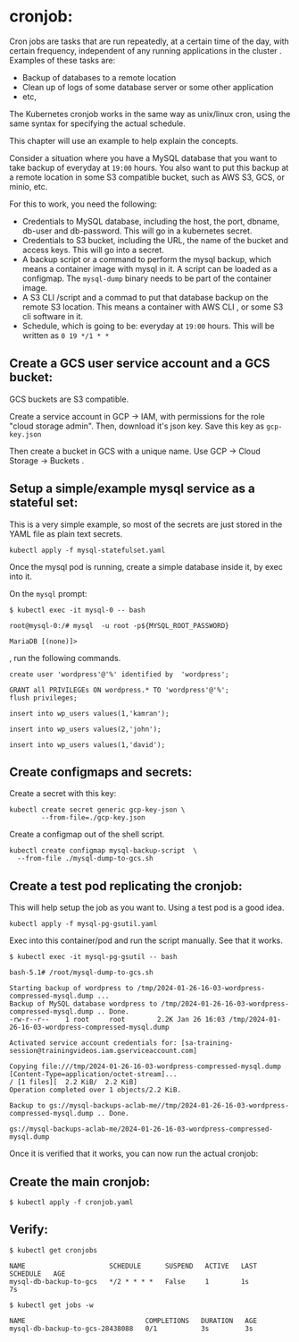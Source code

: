 # cronjob:

Cron jobs are tasks that are run repeatedly, at a certain time of the day, with certain frequency, independent of any running applications in the cluster . Examples of these tasks are:

* Backup of databases to a remote location
* Clean up of logs of some database server or some other application
* etc,

The Kubernetes cronjob works in the same way as unix/linux cron, using the same syntax for specifying the actual schedule. 


This chapter will use an example to help explain the concepts. 

Consider a situation where you have a MySQL database that you want to take backup of everyday at `19:00` hours. You also want to put this backup at a remote location in some S3 compatible bucket, such as AWS S3, GCS, or minio, etc.

For this to work, you need the following:

* Credentials to MySQL database, including the host, the port, dbname, db-user and db-password. This will go in a kubernetes secret.
* Credentials to S3 bucket, including the URL, the name of the bucket and access keys. This will go into a secret.
* A backup script or a command to perform the mysql backup, which means a container image with mysql in it. A script can be loaded as a configmap. The `mysql-dump` binary needs to be part of the container image.
* A S3 CLI /script and a commad to put that database backup on the remote S3 location. This means a container with AWS CLI , or some S3 cli software in it.
* Schedule, which is going to be: everyday at `19:00` hours. This will be written as `0 19 */1 * *`

## Create a GCS user service account and a GCS bucket:
GCS buckets are S3 compatible.

Create a service account in GCP -> IAM, with permissions for the role "cloud storage admin". Then, download it's json key. Save this key as `gcp-key.json`

Then create a bucket in GCS with a unique name. Use GCP -> Cloud Storage -> Buckets .

## Setup a simple/example mysql service as a stateful set:

This is a very simple example, so most of the secrets are just stored in the YAML file as plain text secrets.

```
kubectl apply -f mysql-statefulset.yaml
```

Once the mysql pod is running, create a simple database inside it, by exec into it. 

On the `mysql` prompt:

```
$ kubectl exec -it mysql-0 -- bash

root@mysql-0:/# mysql  -u root -p${MYSQL_ROOT_PASSWORD}

MariaDB [(none)]> 
```

, run the following commands.

```
create user 'wordpress'@'%' identified by  'wordpress';

GRANT all PRIVILEGEs ON wordpress.* TO 'wordpress'@'%';
flush privileges;

insert into wp_users values(1,'kamran');

insert into wp_users values(2,'john');

insert into wp_users values(1,'david');
```

## Create configmaps and secrets:

Create a secret with this key:

```
kubectl create secret generic gcp-key-json \
        --from-file=./gcp-key.json
```

Create a configmap out of the shell script.

```
kubectl create configmap mysql-backup-script  \
  --from-file ./mysql-dump-to-gcs.sh
```


## Create a test pod replicating the cronjob:
This will help setup the job as you want to. Using a test pod is a good idea.

```
kubectl apply -f mysql-pg-gsutil.yaml
```

Exec into this container/pod and run the script manually. See that it works.

```
$ kubectl exec -it mysql-pg-gsutil -- bash

bash-5.1# /root/mysql-dump-to-gcs.sh 

Starting backup of wordpress to /tmp/2024-01-26-16-03-wordpress-compressed-mysql.dump ...
Backup of MySQL database wordpress to /tmp/2024-01-26-16-03-wordpress-compressed-mysql.dump .. Done.
-rw-r--r--    1 root     root        2.2K Jan 26 16:03 /tmp/2024-01-26-16-03-wordpress-compressed-mysql.dump

Activated service account credentials for: [sa-training-session@trainingvideos.iam.gserviceaccount.com]

Copying file:///tmp/2024-01-26-16-03-wordpress-compressed-mysql.dump [Content-Type=application/octet-stream]...
/ [1 files][  2.2 KiB/  2.2 KiB]                                                
Operation completed over 1 objects/2.2 KiB.                                      

Backup to gs://mysql-backups-aclab-me//tmp/2024-01-26-16-03-wordpress-compressed-mysql.dump .. Done.

gs://mysql-backups-aclab-me/2024-01-26-16-03-wordpress-compressed-mysql.dump
```

Once it is verified that it works, you can now run the actual cronjob:
       
        
## Create the main cronjob:

```
$ kubectl apply -f cronjob.yaml
```



## Verify:


```
$ kubectl get cronjobs

NAME                     SCHEDULE      SUSPEND   ACTIVE   LAST SCHEDULE   AGE
mysql-db-backup-to-gcs   */2 * * * *   False     1        1s              7s
```

```
$ kubectl get jobs -w

NAME                              COMPLETIONS   DURATION   AGE
mysql-db-backup-to-gcs-28438088   0/1           3s         3s
```




